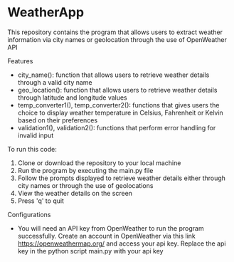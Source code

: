 # WeatherApp
This repository contains the program that allows users to extract weather information via city names or geolocation through the use of OpenWeather API

Features
* city_name(): function that allows users to retrieve weather details through a valid city name
* geo_location(): function that allows users to retrieve weather details through latitude and longitude values
* temp_converter1(), temp_converter2(): functions that gives users the choice to display weather temperature in Celsius, Fahrenheit or Kelvin based on their preferences
* validation1(), validation2(): functions that perform error handling for invalid input

To run this code:
1. Clone or download the repository to your local machine
2. Run the program by executing the main.py file
3. Follow the prompts displayed to retrieve weather details either through city names or through the use of geolocations
4. View the weather details on the screen
5. Press 'q' to quit

Configurations
* You will need an API key from OpenWeather to run the program successfully. Create an account in OpenWeather via this link https://openweathermap.org/ and access your api key. Replace the api key in the python script main.py with your api key

